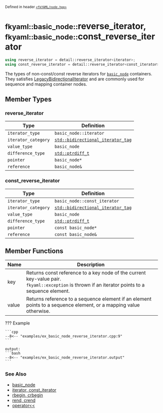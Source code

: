 <small>Defined in header [`<fkYAML/node.hpp>`](https://github.com/fktn-k/fkYAML/blob/develop/include/fkYAML/node.hpp)</small>

# <small>fkyaml::basic_node::</small>reverse_iterator, <small>fkyaml::basic_node::</small>const_reverse_iterator

```cpp
using reverse_iterator = detail::reverse_iterator<iterator>;
using const_reverse_iterator = detail::reverse_iterator<const_iterator>;
```

The types of non-const/const reverse iterators for [`basic_node`](index.md) containers.  
They satisfies [LegacyBidirectionalIterator](https://en.cppreference.com/w/cpp/named_req/BidirectionalIterator) and are commonly used for sequence and mapping container nodes.  

## Member Types

### reverse_iterator
| Type                | Definition                                                                                    |
| ------------------- | --------------------------------------------------------------------------------------------- |
| `iterator_type`     | `basic_node::iterator`                                                                                  |
| `iterator_category` | [`std::bidirectional_iterator_tag`](https://en.cppreference.com/w/cpp/iterator/iterator_tags) |
| `value_type`        | `basic_node`                                                                                  |
| `difference_type`   | [`std::ptrdiff_t`](https://en.cppreference.com/w/cpp/types/ptrdiff_t)                         |
| `pointer`           | `basic_node*`                                                                                 |
| `reference`         | `basic_node&`                                                                                 |

### const_reverse_iterator
| Type                | Definition                                                                                    |
| ------------------- | --------------------------------------------------------------------------------------------- |
| `iterator_type`     | `basic_node::const_iterator`                                                                                  |
| `iterator_category` | [`std::bidirectional_iterator_tag`](https://en.cppreference.com/w/cpp/iterator/iterator_tags) |
| `value_type`        | `basic_node`                                                                                  |
| `difference_type`   | [`std::ptrdiff_t`](https://en.cppreference.com/w/cpp/types/ptrdiff_t)                         |
| `pointer`           | `const basic_node*`                                                                           |
| `reference`         | `const basic_node&`                                                                           |

## Member Functions

| Name  | Description                                                                                                                                        |
| ----- | -------------------------------------------------------------------------------------------------------------------------------------------------- |
| key   | Returns const reference to a key node of the current key-value pair.<br>`fkyaml::exception` is thrown if an iterator points to a sequence element. |
| value | Returns reference to a sequence element if an element points to a sequence element, or a mapping value otherwise.                                  |

??? Example

    ```cpp
    --8<-- "examples/ex_basic_node_reverse_iterator.cpp:9"
    ```

    output:
    ```bash
    --8<-- "examples/ex_basic_node_reverse_iterator.output"
    ```

### **See Also**

* [basic_node](index.md)
* [iterator, const_iterator](iterator.md)
* [rbegin, crbegin](rbegin.md)
* [rend, crend](rend.md)
* [operator<<](insertion_operator.md)
